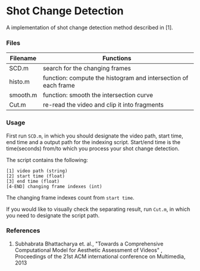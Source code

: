 # Shot Change Detection

A implementation of shot change detection method described in [1].

### Files

| Filename | Functions                                                    |
| -------- | ------------------------------------------------------------ |
| SCD.m    | search for the changing frames                               |
| histo.m  | function: compute the histogram and intersection of each frame |
| smooth.m | function: smooth the intersection curve                      |
| Cut.m    | re-read the video and clip it into fragments                 |

### Usage

First run `SCD.m`, in which you should designate the video path, start time, end time and a output path for the indexing script. Start/end time is the time(seconds) from/to which you process your shot change detection.

The script contains the following: 

```
[1] video path (string)
[2] start time (float)
[3] end time (float)
[4-END] changing frame indexes (int)
```

The changing frame indexes count from `start time`.

If you would like to visually check the separating result, run `Cut.m`, in which you need to designate the script path.

### References

1. Subhabrata Bhattacharya et. al., "Towards a Comprehensive Computational Model for Aesthetic Assessment of Videos" , Proceedings of the 21st ACM international conference on Multimedia, 2013